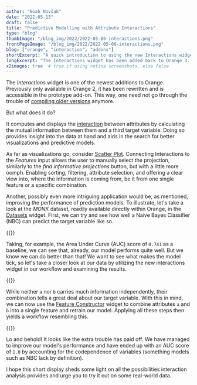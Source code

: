 ```yaml
---
author: "Noah Novšak"
date: "2022-05-13"
draft: false
title: "Predictive Modelling with Attribute Interactions"
type: "blog"
thumbImage: "/blog_img/2022/2022-05-06-interactions.png"
frontPageImage: "/blog_img/2022/2022-05-06-interactions.png"
blog: ["orange", "interaction", "addons"]
shortExcerpt: "A quick introduction to using the new Interactions widget in Orange 3"
longExcerpt: "The Interactions widget has been added back to Orange 3. Illustrating how to use attribute interactions to improve predictive models."
x2images: true  # true if using retina screenshots, else false
---
```


The *Interactions* widget is one of the newest additions to Orange. Previously only available in Orange 2, it has been rewritten and is accessible in the prototype add-on. This way, one need not go through the trouble of [compiling older versions](/blog/2022/2022-01-10-orange2/) anymore.

But what does it do?

It computes and displays the [interaction](http://stat.columbia.edu/~jakulin/Int/) between attributes by calculating the mutual information between them and a third target variable. Doing so provides insight into the data at hand and aids in the search for better visualizations and predictive models.

As far as visualizations go, consider [Scatter Plot](/widget-catalog/visualize/scatterplot/). Connecting Interactions to the *Features* input allows the user to manually select the projection, similarly to the *find informative projections* button, but with a little more oomph. Enabling sorting, filtering, attribute selection, and offering a clear view into, where the information is coming from, be it from one single feature or a specific combination.

Another, possibly even more intriguing application would be, as mentioned, improving the performance of prediction models. To illustrate, let's take a look at the *MONK* dataset, readily available directly within Orange, in the [Datasets](/widget-catalog/data/datasets/) widget. First, we can try and see how well a Naive Bayes Classifier (NBC) can predict the target variable like so.

{{<window-screenshot src="/blog_img/2022/2022-05-06-interactions-workflow.png">}}

Taking, for example, the Area Under Curve (AUC) score of `0.741` as a  baseline, we can see that, already, our model performs quite well. But we know we can do better than that! We want to see what makes the model tick, so let's take a closer look at our data by utilizing the new interactions widget in our workflow and examining the results.

{{<window-screenshot src="/blog_img/2022/2022-05-06-interactions.png">}}

While neither `a` nor `b` carries much information independently, their combination tells a great deal about our target variable. With this in mind, we can now use the [Feature Constructor](/widget-catalog/transform/featureconstructor/) widget to combine attributes `a` and `b` into a single feature and retrain our model. Applying all these steps then yields a workflow resembling this.

{{<window-screenshot src="/blog_img/2022/2022-05-06-interactions-updated-workflow.png">}}

Lo and behold! It looks like the extra trouble has paid off. We have managed to improve our model's performance and have ended up with an AUC score of `1.0` by accounting for the codependence of variables (something models such as NBC lack by definition).

I hope this short display sheds some light on all the possibilities interaction analysis provides and urge you to try it out on some real-world data.
